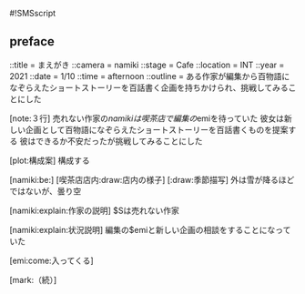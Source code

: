 #!SMSscript

## preface

::title = まえがき
::camera = namiki
::stage = Cafe
::location = INT
::year = 2021
::date = 1/10
::time = afternoon
::outline = ある作家が編集から百物語になぞらえたショートストーリーを百話書く企画を持ちかけられ、挑戦してみることにした

[note:３行]
売れない作家の$namikiは喫茶店で編集の$emiを待っていた
彼女は新しい企画として百物語になぞらえたショートストーリーを百話書くものを提案する
彼はできるか不安だったが挑戦してみることにした

[plot:構成案]
構成する

[namiki:be:]
[喫茶店店内:draw:店内の様子]
[:draw:季節描写]
外は雪が降るほどではないが、曇り空

[namiki:explain:作家の説明]
$Sは売れない作家

[namiki:explain:状況説明]
編集の$emiと新しい企画の相談をすることになっていた

[emi:come:入ってくる]

[mark:（続）]

